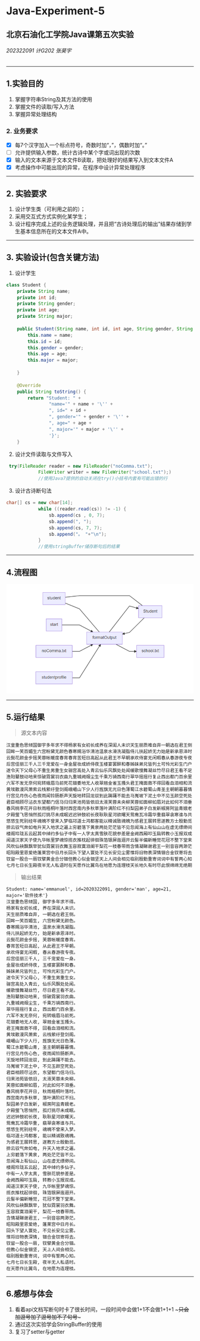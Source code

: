 # Java-Experiment-5
## 北京石油化工学院Java课第五次实验
###### 202322091 计G202 张昊宇

---

## 1.实验目的

1. 掌握字符串String及其方法的使用
2. 掌握文件的读取/写入方法
3. 掌握异常处理结构
### 2. 业务要求
- [x]  每7个汉字加入一个标点符号，奇数时加“，”，偶数时加“。”
- [ ]  允许提供输入参数，统计古诗中某个字或词出现的次数
- [x]  输入的文本来源于文本文件B读取，把处理好的结果写入到文本文件A
- [x]  考虑操作中可能出现的异常，在程序中设计异常处理程序

---

## 2. 实验要求

1. 设计学生类（可利用之前的）；
2. 采用交互式方式实例化某学生；
3. 设计程序完成上述的业务逻辑处理，并且把“古诗处理后的输出”结果存储到学生基本信息所在的文本文件A中。

---

## 3. 实验设计(包含关键方法)
1. 设计学生
```java
class Student {
    private String name;
    private int id;
    private String gender;
    private int age;
    private String major;

    public Student(String name, int id, int age, String gender, String major){
        this.name = name;
        this.id = id;
        this.gender = gender;
        this.age = age;
        this.major = major;

    }

    @Override
    public String toString() {
        return "Student: " +
                "name='" + name + '\'' +
                ", id=" + id +
                ", gender='" + gender + '\'' +
                ", age=" + age +
                ", major='" + major + '\'' +
                '}';
    }
```

2. 设计文件读取与文件写入
```java
 try(FileReader reader = new FileReader("noComma.txt");
            FileWriter writer = new FileWriter("school.txt");)
            //使用Java7提供的自动关闭在try()小括号内套有可能出错的行
```
3. 设计古诗断句法
```java
char[] cs = new char[14];
            while ((reader.read(cs)) != -1) {
                sb.append(cs , 0, 7);
                sb.append(", ");
                sb.append(cs, 7, 7);
                sb.append("。 "+"\n");
            }
            //使用stringBuffer储存断句后的结果
```

----
## 4.流程图
![流程图](https://github.com/Emmanuel-true/Java-Experment-5/blob/main/Screenshot%202020-11-27%20060810.png)

---
## 5.运行结果
>源文本内容
>
```
汉皇重色思倾国御宇多年求不得杨家有女初长成养在深闺人未识天生丽质难自弃一朝选在君王侧回眸一笑百媚生六宫粉黛无颜色春寒赐浴华清池温泉水滑洗凝脂侍儿扶起娇无力始是新承恩泽时云鬓花颜金步摇芙蓉帐暖度春宵春宵苦短日高起从此君王不早朝承欢侍宴无闲暇春从春游夜专夜后宫佳丽三千人三千宠爱在一身金屋妆成娇侍夜玉楼宴罢醉和春姊妹弟兄皆列土可怜光彩生门户遂令天下父母心不重生男重生女骊宫高处入青云仙乐风飘处处闻缓歌慢舞凝丝竹尽日君王看不足渔阳鼙鼓动地来惊破霓裳羽衣曲九重城阙烟尘生千乘万骑西南行翠华摇摇行复止西出都门百余里六军不发无奈何宛转蛾眉马前死花钿委地无人收翠翘金雀玉搔头君王掩面救不得回看血泪相和流黄埃散漫风萧索云栈萦纡登剑阁峨嵋山下少人行旌旗无光日色薄蜀江水碧蜀山青圣主朝朝暮暮情行宫见月伤心色夜雨闻铃肠断声天旋地转回龙驭到此踌躇不能去马嵬坡下泥土中不见玉颜空死处君臣相顾尽沾衣东望都门信马归归来池苑皆依旧太液芙蓉未央柳芙蓉如面柳如眉对此如何不泪垂春风桃李花开日秋雨梧桐叶落时西宫南内多秋草落叶满阶红不扫梨园弟子白发新椒房阿监青娥老夕殿萤飞思悄然孤灯挑尽未成眠迟迟钟鼓初长夜耿耿星河欲曙天鸳鸯瓦冷霜华重翡翠衾寒谁与共悠悠生死别经年魂魄不曾来入梦临邛道士鸿都客能以精诚致魂魄为感君王展转思遂教方士殷勤觅排云驭气奔如电升天入地求之遍上穷碧落下黄泉两处茫茫皆不见忽闻海上有仙山山在虚无缥缈间楼阁玲珑五云起其中绰约多仙子中有一人字太真雪肤花貌参差是金阙西厢叩玉扃转教小玉报双成闻道汉家天子使九华帐里梦魂惊揽衣推枕起徘徊珠箔银屏迤逦开云髻半偏新睡觉花冠不整下堂来风吹仙袂飘飘举犹似霓裳羽衣舞玉容寂寞泪阑干梨花一枝春带雨含情凝睇谢君王一别音容两渺茫昭阳殿里恩爱绝蓬莱宫中日月长回头下望人寰处不见长安见尘雾惟将旧物表深情钿合金钗寄将去钗留一股合一扇钗擘黄金合分钿但教心似金钿坚天上人间会相见临别殷勤重寄词词中有誓两心知七月七日长生殿夜半无人私语时在天愿作比翼鸟在地愿为连理枝天长地久有时尽此恨绵绵无绝期
```
>输出结果
>
```
Student: name='emmanuel', id=2020322091, gender='man', age=21, major='软件技术'}
汉皇重色思倾国, 御宇多年求不得。 
杨家有女初长成, 养在深闺人未识。 
天生丽质难自弃, 一朝选在君王侧。 
回眸一笑百媚生, 六宫粉黛无颜色。 
春寒赐浴华清池, 温泉水滑洗凝脂。 
侍儿扶起娇无力, 始是新承恩泽时。 
云鬓花颜金步摇, 芙蓉帐暖度春宵。 
春宵苦短日高起, 从此君王不早朝。 
承欢侍宴无闲暇, 春从春游夜专夜。 
后宫佳丽三千人, 三千宠爱在一身。 
金屋妆成娇侍夜, 玉楼宴罢醉和春。 
姊妹弟兄皆列土, 可怜光彩生门户。 
遂令天下父母心, 不重生男重生女。 
骊宫高处入青云, 仙乐风飘处处闻。 
缓歌慢舞凝丝竹, 尽日君王看不足。 
渔阳鼙鼓动地来, 惊破霓裳羽衣曲。 
九重城阙烟尘生, 千乘万骑西南行。 
翠华摇摇行复止, 西出都门百余里。 
六军不发无奈何, 宛转蛾眉马前死。 
花钿委地无人收, 翠翘金雀玉搔头。 
君王掩面救不得, 回看血泪相和流。 
黄埃散漫风萧索, 云栈萦纡登剑阁。 
峨嵋山下少人行, 旌旗无光日色薄。 
蜀江水碧蜀山青, 圣主朝朝暮暮情。 
行宫见月伤心色, 夜雨闻铃肠断声。 
天旋地转回龙驭, 到此踌躇不能去。 
马嵬坡下泥土中, 不见玉颜空死处。 
君臣相顾尽沾衣, 东望都门信马归。 
归来池苑皆依旧, 太液芙蓉未央柳。 
芙蓉如面柳如眉, 对此如何不泪垂。 
春风桃李花开日, 秋雨梧桐叶落时。 
西宫南内多秋草, 落叶满阶红不扫。 
梨园弟子白发新, 椒房阿监青娥老。 
夕殿萤飞思悄然, 孤灯挑尽未成眠。 
迟迟钟鼓初长夜, 耿耿星河欲曙天。 
鸳鸯瓦冷霜华重, 翡翠衾寒谁与共。 
悠悠生死别经年, 魂魄不曾来入梦。 
临邛道士鸿都客, 能以精诚致魂魄。 
为感君王展转思, 遂教方士殷勤觅。 
排云驭气奔如电, 升天入地求之遍。 
上穷碧落下黄泉, 两处茫茫皆不见。 
忽闻海上有仙山, 山在虚无缥缈间。 
楼阁玲珑五云起, 其中绰约多仙子。 
中有一人字太真, 雪肤花貌参差是。 
金阙西厢叩玉扃, 转教小玉报双成。 
闻道汉家天子使, 九华帐里梦魂惊。 
揽衣推枕起徘徊, 珠箔银屏迤逦开。 
云髻半偏新睡觉, 花冠不整下堂来。 
风吹仙袂飘飘举, 犹似霓裳羽衣舞。 
玉容寂寞泪阑干, 梨花一枝春带雨。 
含情凝睇谢君王, 一别音容两渺茫。 
昭阳殿里恩爱绝, 蓬莱宫中日月长。 
回头下望人寰处, 不见长安见尘雾。 
惟将旧物表深情, 钿合金钗寄将去。 
钗留一股合一扇, 钗擘黄金合分钿。 
但教心似金钿坚, 天上人间会相见。 
临别殷勤重寄词, 词中有誓两心知。 
七月七日长生殿, 夜半无人私语时。 
在天愿作比翼鸟, 在地愿为连理枝。 
```

---

## 6.感想与体会
1. 看着api文档写断句时卡了很长时间，一段时间中会做1+1不会做1+1+1 ~~~只会加逗号加了逗号加不了句号~~~
2. 通过这次实验学会StringBuffer的使用
3. 复习了setter与getter

